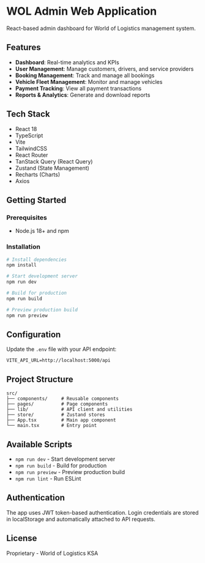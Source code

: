 # WOL Admin Web Application

React-based admin dashboard for World of Logistics management system.

## Features

- **Dashboard**: Real-time analytics and KPIs
- **User Management**: Manage customers, drivers, and service providers
- **Booking Management**: Track and manage all bookings
- **Vehicle Fleet Management**: Monitor and manage vehicles
- **Payment Tracking**: View all payment transactions
- **Reports & Analytics**: Generate and download reports

## Tech Stack

- React 18
- TypeScript
- Vite
- TailwindCSS
- React Router
- TanStack Query (React Query)
- Zustand (State Management)
- Recharts (Charts)
- Axios

## Getting Started

### Prerequisites

- Node.js 18+ and npm

### Installation

```bash
# Install dependencies
npm install

# Start development server
npm run dev

# Build for production
npm run build

# Preview production build
npm run preview
```

## Configuration

Update the `.env` file with your API endpoint:

```
VITE_API_URL=http://localhost:5000/api
```

## Project Structure

```
src/
├── components/     # Reusable components
├── pages/          # Page components
├── lib/            # API client and utilities
├── store/          # Zustand stores
├── App.tsx         # Main app component
└── main.tsx        # Entry point
```

## Available Scripts

- `npm run dev` - Start development server
- `npm run build` - Build for production
- `npm run preview` - Preview production build
- `npm run lint` - Run ESLint

## Authentication

The app uses JWT token-based authentication. Login credentials are stored in localStorage and automatically attached to API requests.

## License

Proprietary - World of Logistics KSA
